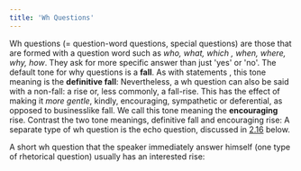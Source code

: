 ```yaml
---
title: 'Wh Questions'
---
```


<script>
  import Audio from '$lib/Audio.svelte'
  import AudioWrapper from '$lib/AudioWrapper.svelte'
  import Naudio from '$lib/Naudio.svelte'
</script>

Wh questions (= question-word questions, special questions) are those that are formed with a question word such as _who, what, which , when, where, why, how_. They ask for more specific answer than just 'yes' or 'no'.
<Naudio
  sentence="*Where's my \knife? <br> *Why are you com\plaining? <br> *How did it get \broken?"
  nuclei="{['knife', 'plain', 'bro']}" 
/>
The default tone for why questions is a **fall**. As with statements , this tone meaning is the **definitive fall**:
<AudioWrapper>
<Audio 
  sentence="*When did you ar\rive?" 
  nuclei="{['rive']}" 
  url="2-12" 
  start=2
  end=4
/>
<Audio 
  sentence="*Who's \that?" 
  nuclei="{['that']}" 
  url="2-12" 
  start=5
  end=7
/>
<Audio 
  sentence="*Which is the \shift key?" 
  nuclei="{['shift']}" 
  url="2-12" 
  start=7
  end=9
/>
</AudioWrapper>
<Naudio
  sentence="*Where's the \grater? <br> *How do you spell \friend? <br> So *who did you \see? <br> *What does in\testate mean? <br> *What \books have you read recently?"
  nuclei="{['gra', 'friend', 'see', 'tes', 'books']}" 
/>
Nevertheless, a wh question can also be said with a non-fall: a rise or, less commonly, a fall-rise. This has the effect of making it _more gentle_, kindly, encouraging, sympathetic or deferential, as opposed to businesslike fall. We call this tone meaning the **encouraging** rise.
<AudioWrapper>
<Audio 
  sentence="*When did you ar/rive?" 
  nuclei="{['rive']}" 
  url="2-12" 
  start=10
  end=12
/>
<Audio 
  sentence="*What's the /time?" 
  nuclei="{['time']}" 
  url="2-12" 
  start=12
  end=14
/>
</AudioWrapper>
<Naudio
  sentence="*How long will you be staying in /London, sir? <br> *How many people in your \/party, madam?"
  nuclei="{['Lon', 'par']}" 
/>
Contrast the two tone meanings, definitive fall and encouraging rise:
<Naudio
  sentence="*Why are you \angry? (<em>unmarked</em>) <br> *Why are you /angry? (<em>interested, sympathetic</em>)"
  nuclei="{['ang']}" 
/>
<AudioWrapper>
<Audio 
  sentence="*What's your \name? (<em>unmarked, businesslike</em>)" 
  nuclei="{['name']}" 
  url="2-12" 
  start=15
  end=17
/>
<Audio 
  sentence="*What's your /name? (<em>encouraging, kindly</em>)" 
  nuclei="{['name']}" 
  url="2-12" 
  start=18
  end=19
/>
</AudioWrapper>
A separate type of wh question is the echo question, discussed in [2.16](2.16) below.

A short wh question that the speaker immediately answer himself (one type of rhetorical question) usually has an interested rise:
<Naudio
  sentence="I'm *coming \back. || /Why? | Be*cause I \love you. <br> We can *conquer \poverty. || /How? | By 'educating the \workforce."
  nuclei="{['back', 'Why', 'love', 'pov', 'How', 'work']}" 
/>
<Audio 
  sentence="You *can't \go. || *Why /not? | Be*cause I \say so." 
  nuclei="{['go','not', 'say']}" 
  url="2-12" 
  start=20
  end=23
/>
